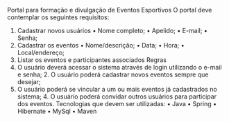Portal para formação e divulgação de Eventos Esportivos 
O portal deve contemplar os seguintes requisitos: 
1. Cadastrar novos usuários 
• Nome completo; 
• Apelido; 
• E-mail; 
• Senha; 
2. Cadastrar os eventos 
• Nome/descrição; 
• Data; 
• Hora; 
• Local/endereço; 
3. Listar os eventos e participantes associados 
Regras 
1. O usuário deverá acessar o sistema através de login utilizando o e-mail e senha; 2. O usuário poderá cadastrar novos eventos sempre que desejar; 
3. O usuário poderá se vincular a um ou mais eventos já cadastrados no sistema; 4. O usuário poderá convidar outros usuários para participar dos eventos. 
Tecnologias que devem ser utilizadas: 
• Java 
• Spring 
• Hibernate 
• MySql
• Maven
